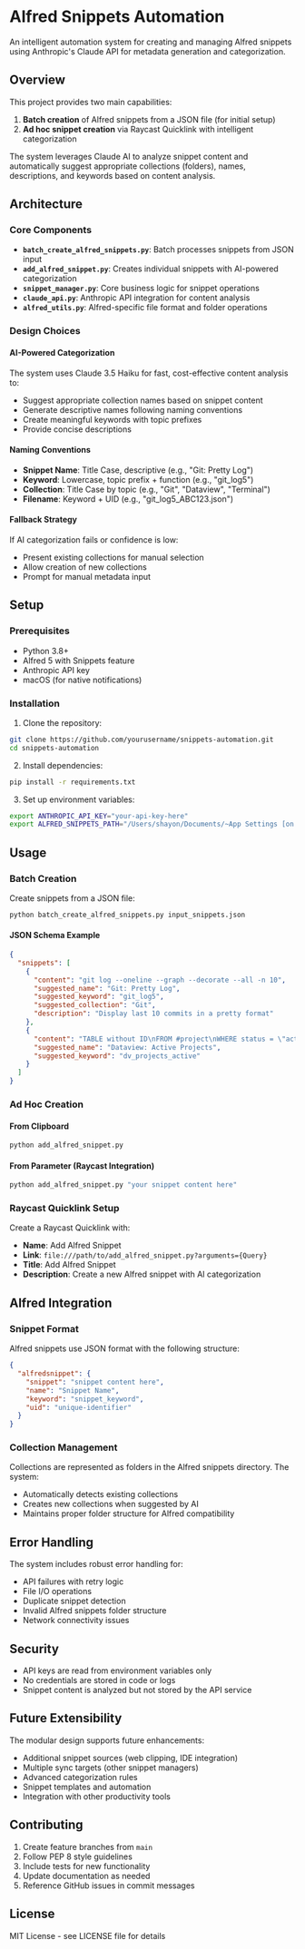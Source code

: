 # Alfred Snippets Automation

An intelligent automation system for creating and managing Alfred snippets using Anthropic's Claude API for metadata generation and categorization.

## Overview

This project provides two main capabilities:
1. **Batch creation** of Alfred snippets from a JSON file (for initial setup)
2. **Ad hoc snippet creation** via Raycast Quicklink with intelligent categorization

The system leverages Claude AI to analyze snippet content and automatically suggest appropriate collections (folders), names, descriptions, and keywords based on content analysis.

## Architecture

### Core Components

- **`batch_create_alfred_snippets.py`**: Batch processes snippets from JSON input
- **`add_alfred_snippet.py`**: Creates individual snippets with AI-powered categorization
- **`snippet_manager.py`**: Core business logic for snippet operations
- **`claude_api.py`**: Anthropic API integration for content analysis
- **`alfred_utils.py`**: Alfred-specific file format and folder operations

### Design Choices

#### AI-Powered Categorization
The system uses Claude 3.5 Haiku for fast, cost-effective content analysis to:
- Suggest appropriate collection names based on snippet content
- Generate descriptive names following naming conventions
- Create meaningful keywords with topic prefixes
- Provide concise descriptions

#### Naming Conventions
- **Snippet Name**: Title Case, descriptive (e.g., "Git: Pretty Log")
- **Keyword**: Lowercase, topic prefix + function (e.g., "git_log5")
- **Collection**: Title Case by topic (e.g., "Git", "Dataview", "Terminal")
- **Filename**: Keyword + UID (e.g., "git_log5_ABC123.json")

#### Fallback Strategy
If AI categorization fails or confidence is low:
- Present existing collections for manual selection
- Allow creation of new collections
- Prompt for manual metadata input

## Setup

### Prerequisites

- Python 3.8+
- Alfred 5 with Snippets feature
- Anthropic API key
- macOS (for native notifications)

### Installation

1. Clone the repository:
```bash
git clone https://github.com/yourusername/snippets-automation.git
cd snippets-automation
```

2. Install dependencies:
```bash
pip install -r requirements.txt
```

3. Set up environment variables:
```bash
export ANTHROPIC_API_KEY="your-api-key-here"
export ALFRED_SNIPPETS_PATH="/Users/shayon/Documents/~App Settings [on iCloud]/Alfred.alfredpreferences/snippets"
```

## Usage

### Batch Creation

Create snippets from a JSON file:

```bash
python batch_create_alfred_snippets.py input_snippets.json
```

#### JSON Schema Example

```json
{
  "snippets": [
    {
      "content": "git log --oneline --graph --decorate --all -n 10",
      "suggested_name": "Git: Pretty Log",
      "suggested_keyword": "git_log5",
      "suggested_collection": "Git",
      "description": "Display last 10 commits in a pretty format"
    },
    {
      "content": "TABLE without ID\nFROM #project\nWHERE status = \"active\"\nSORT priority DESC",
      "suggested_name": "Dataview: Active Projects",
      "suggested_keyword": "dv_projects_active"
    }
  ]
}
```

### Ad Hoc Creation

#### From Clipboard
```bash
python add_alfred_snippet.py
```

#### From Parameter (Raycast Integration)
```bash
python add_alfred_snippet.py "your snippet content here"
```

### Raycast Quicklink Setup

Create a Raycast Quicklink with:
- **Name**: Add Alfred Snippet
- **Link**: `file:///path/to/add_alfred_snippet.py?arguments={Query}`
- **Title**: Add Alfred Snippet
- **Description**: Create a new Alfred snippet with AI categorization

## Alfred Integration

### Snippet Format

Alfred snippets use JSON format with the following structure:

```json
{
  "alfredsnippet": {
    "snippet": "snippet content here",
    "name": "Snippet Name",
    "keyword": "snippet_keyword",
    "uid": "unique-identifier"
  }
}
```

### Collection Management

Collections are represented as folders in the Alfred snippets directory. The system:
- Automatically detects existing collections
- Creates new collections when suggested by AI
- Maintains proper folder structure for Alfred compatibility

## Error Handling

The system includes robust error handling for:
- API failures with retry logic
- File I/O operations
- Duplicate snippet detection
- Invalid Alfred snippets folder structure
- Network connectivity issues

## Security

- API keys are read from environment variables only
- No credentials are stored in code or logs
- Snippet content is analyzed but not stored by the API service

## Future Extensibility

The modular design supports future enhancements:
- Additional snippet sources (web clipping, IDE integration)
- Multiple sync targets (other snippet managers)
- Advanced categorization rules
- Snippet templates and automation
- Integration with other productivity tools

## Contributing

1. Create feature branches from `main`
2. Follow PEP 8 style guidelines
3. Include tests for new functionality
4. Update documentation as needed
5. Reference GitHub issues in commit messages

## License

MIT License - see LICENSE file for details